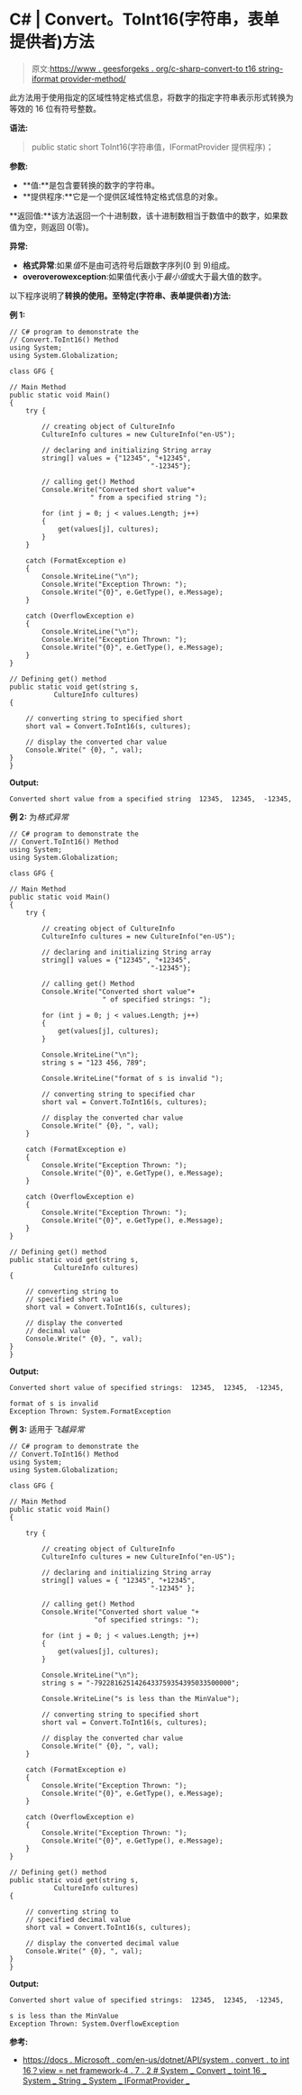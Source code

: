 # C# | Convert。ToInt16(字符串，表单提供者)方法

> 原文:[https://www . geesforgeks . org/c-sharp-convert-to t16 string-iformat provider-method/](https://www.geeksforgeeks.org/c-sharp-convert-toint16string-iformatprovider-method/)

此方法用于使用指定的区域性特定格式信息，将数字的指定字符串表示形式转换为等效的 16 位有符号整数。

**语法:**

> public static short ToInt16(字符串值，IFormatProvider 提供程序)；

**参数:**

*   **值:**是包含要转换的数字的字符串。
*   **提供程序:**它是一个提供区域性特定格式信息的对象。

**返回值:**该方法返回一个十进制数，该十进制数相当于数值中的数字，如果数值为空，则返回 0(零)。

**异常:**

*   **格式异常**:如果*值*不是由可选符号后跟数字序列(0 到 9)组成。
*   **overoverowexception**:如果值代表小于*最小值*或大于最大值的数字。

以下程序说明了**转换的使用。至特定(字符串、表单提供者)方法:**

**例 1:**

```
// C# program to demonstrate the
// Convert.ToInt16() Method
using System;
using System.Globalization;

class GFG {

// Main Method
public static void Main()
{
    try {

        // creating object of CultureInfo
        CultureInfo cultures = new CultureInfo("en-US");

        // declaring and initializing String array
        string[] values = {"12345", "+12345", 
                                   "-12345"};

        // calling get() Method
        Console.Write("Converted short value"+
                    " from a specified string ");

        for (int j = 0; j < values.Length; j++) 
        {
            get(values[j], cultures);
        }
    }

    catch (FormatException e)
    {
        Console.WriteLine("\n");
        Console.Write("Exception Thrown: ");
        Console.Write("{0}", e.GetType(), e.Message);
    }

    catch (OverflowException e) 
    {
        Console.WriteLine("\n");
        Console.Write("Exception Thrown: ");
        Console.Write("{0}", e.GetType(), e.Message);
    }
}

// Defining get() method
public static void get(string s, 
           CultureInfo cultures)
{

    // converting string to specified short
    short val = Convert.ToInt16(s, cultures);

    // display the converted char value
    Console.Write(" {0}, ", val);
}
}
```

**Output:**

```
Converted short value from a specified string  12345,  12345,  -12345,

```

**例 2:** 为*格式异常*

```
// C# program to demonstrate the
// Convert.ToInt16() Method
using System;
using System.Globalization;

class GFG {

// Main Method
public static void Main()
{
    try {

        // creating object of CultureInfo
        CultureInfo cultures = new CultureInfo("en-US");

        // declaring and initializing String array
        string[] values = {"12345", "+12345", 
                                   "-12345"};

        // calling get() Method
        Console.Write("Converted short value"+
                       " of specified strings: ");

        for (int j = 0; j < values.Length; j++) 
        {
            get(values[j], cultures);
        }

        Console.WriteLine("\n");
        string s = "123 456, 789";

        Console.WriteLine("format of s is invalid ");

        // converting string to specified char
        short val = Convert.ToInt16(s, cultures);

        // display the converted char value
        Console.Write(" {0}, ", val);
    }

    catch (FormatException e) 
    {
        Console.Write("Exception Thrown: ");
        Console.Write("{0}", e.GetType(), e.Message);
    }

    catch (OverflowException e) 
    {
        Console.Write("Exception Thrown: ");
        Console.Write("{0}", e.GetType(), e.Message);
    }
}

// Defining get() method
public static void get(string s, 
           CultureInfo cultures)
{

    // converting string to 
    // specified short value
    short val = Convert.ToInt16(s, cultures);

    // display the converted 
    // decimal value
    Console.Write(" {0}, ", val);
}
}
```

**Output:**

```
Converted short value of specified strings:  12345,  12345,  -12345, 

format of s is invalid 
Exception Thrown: System.FormatException

```

**例 3:** 适用于*飞越异常*

```
// C# program to demonstrate the
// Convert.ToInt16() Method
using System;
using System.Globalization;

class GFG {

// Main Method
public static void Main()
{

    try {

        // creating object of CultureInfo
        CultureInfo cultures = new CultureInfo("en-US");

        // declaring and initializing String array
        string[] values = { "12345", "+12345", 
                                   "-12345" };

        // calling get() Method
        Console.Write("Converted short value "+
                     "of specified strings: ");

        for (int j = 0; j < values.Length; j++)
        {
            get(values[j], cultures);
        }

        Console.WriteLine("\n");
        string s = "-7922816251426433759354395033500000";

        Console.WriteLine("s is less than the MinValue");

        // converting string to specified short
        short val = Convert.ToInt16(s, cultures);

        // display the converted char value
        Console.Write(" {0}, ", val);
    }

    catch (FormatException e) 
    {
        Console.Write("Exception Thrown: ");
        Console.Write("{0}", e.GetType(), e.Message);
    }

    catch (OverflowException e) 
    {
        Console.Write("Exception Thrown: ");
        Console.Write("{0}", e.GetType(), e.Message);
    }
}

// Defining get() method
public static void get(string s,
           CultureInfo cultures)
{

    // converting string to
    // specified decimal value
    short val = Convert.ToInt16(s, cultures);

    // display the converted decimal value
    Console.Write(" {0}, ", val);
}
}
```

**Output:**

```
Converted short value of specified strings:  12345,  12345,  -12345, 

s is less than the MinValue
Exception Thrown: System.OverflowException

```

**参考:**

*   [https://docs . Microsoft . com/en-us/dotnet/API/system . convert . to int 16？view = net framework-4 . 7 . 2 # System _ Convert _ toint 16 _ System _ String _ System _ IFormatProvider _](https://docs.microsoft.com/en-us/dotnet/api/system.convert.toint16?view=netframework-4.7.2#System_Convert_ToInt16_System_String_System_IFormatProvider_)